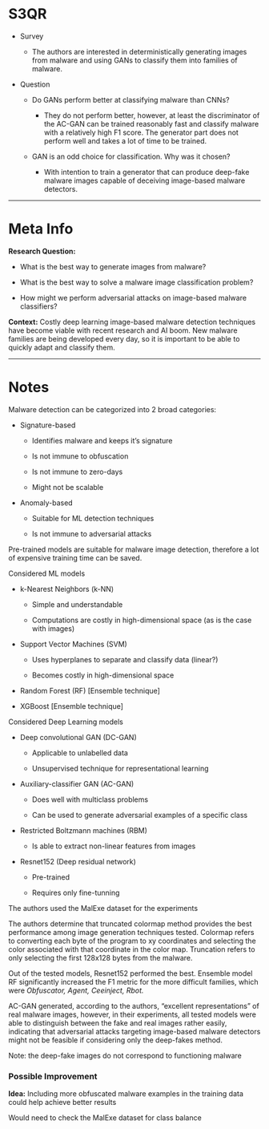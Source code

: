 # S3QR

- Survey

  - The authors are interested in deterministically generating images from malware and using GANs to classify them into families of malware.

- Question

  - Do GANs perform better at classifying malware than CNNs?

    - They do not perform better, however, at least the discriminator of the AC-GAN can be trained reasonably fast and classify malware with a relatively high F1 score. The generator part does not perform well and takes a lot of time to be trained.

  - GAN is an odd choice for classification. Why was it chosen?

    - With intention to train a generator that can produce deep-fake malware images capable of deceiving image-based malware detectors.

* * *

# Meta Info

**Research Question:**

- What is the best way to generate images from malware?

- What is the best way to solve a malware image classification problem?

- How might we perform adversarial attacks on image-based malware classifiers?

**Context:** Costly deep learning image-based malware detection techniques have become viable with recent research and AI boom. New malware families are being developed every day, so it is important to be able to quickly adapt and classify them.

* * *

# Notes

Malware detection can be categorized into 2 broad categories:

- Signature-based

  - Identifies malware and keeps it’s signature

  - Is not immune to obfuscation

  - Is not immune to zero-days

  - Might not be scalable

- Anomaly-based

  - Suitable for ML detection techniques

  - Is not immune to adversarial attacks

Pre-trained models are suitable for malware image detection, therefore a lot of expensive training time can be saved.

Considered ML models

- k-Nearest Neighbors (k-NN)

  - Simple and understandable

  - Computations are costly in high-dimensional space (as is the case with images)

- Support Vector Machines (SVM)

  - Uses hyperplanes to separate and classify data (linear?)

  - Becomes costly in high-dimensional space

- Random Forest (RF) \[Ensemble technique\]

- XGBoost \[Ensemble technique\]

Considered Deep Learning models

- Deep convolutional GAN (DC-GAN)

  - Applicable to unlabelled data

  - Unsupervised technique for representational learning

- Auxiliary-classifier GAN (AC-GAN)

  - Does well with multiclass problems

  - Can be used to generate adversarial examples of a specific class

- Restricted Boltzmann machines (RBM)

  - Is able to extract non-linear features from images

- Resnet152 (Deep residual network)

  - Pre-trained

  - Requires only fine-tunning

The authors used the MalExe dataset for the experiments

The authors determine that truncated colormap method provides the best performance among image generation techniques tested. Colormap refers to converting each byte of the program to xy coordinates and selecting the color associated with that coordinate in the color map. Truncation refers to only selecting the first 128x128 bytes from the malware.

Out of the tested models, Resnet152 performed the best. Ensemble model RF significantly increased the F1 metric for the more difficult families, which were *Obfuscator, Agent, Ceeinject, Rbot.*

AC-GAN generated, according to the authors, “excellent representations” of real malware images, however, in their experiments, all tested models were able to distinguish between the fake and real images rather easily, indicating that adversarial attacks targeting image-based malware detectors might not be feasible if considering only the deep-fakes method.

Note: the deep-fake images do not correspond to functioning malware

### Possible Improvement

**Idea:** Including more obfuscated malware examples in the training data could help achieve better results

Would need to check the MalExe dataset for class balance
